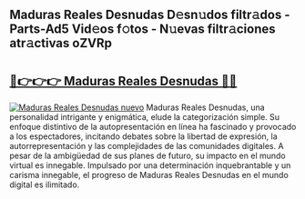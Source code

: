 ## Maduras Reales Desnudas D𝚎sn𝚞dos filtr𝚊dos - Parts-Ad5 Vid𝚎os f𝚘tos - N𝚞evas filtr𝚊ciones atr𝚊ctivas oZVRp

# <h2><a href="http://mb6soo.tromn.icu/?c=Maduras+Reales+Desnudas">🔗👉👉👉 Maduras Reales Desnudas 🔗🔗</a></h2>

[![Maduras Reales Desnudas nuevo](https://i.imgur.com/pEAQMta.gif)](http://mb6soo.tromn.icu/?c=Maduras+Reales+Desnudas)
Maduras Reales Desnudas, una personalidad intrigante y enigmática, elude la categorización simple. Su enfoque distintivo de la autopresentación en línea ha fascinado y provocado a los espectadores, incitando debates sobre la libertad de expresión, la autorrepresentación y las complejidades de las comunidades digitales. A pesar de la ambigüedad de sus planes de futuro, su impacto en el mundo virtual es innegable. Impulsado por una determinación inquebrantable y un carisma innegable, el progreso de Maduras Reales Desnudas en el mundo digital es ilimitado.
